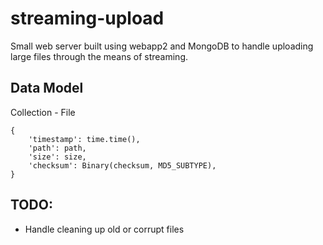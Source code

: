 # streaming-upload

Small web server built using webapp2 and MongoDB to handle uploading large files
through the means of streaming.

## Data Model

Collection - File

```
{
    'timestamp': time.time(),
    'path': path,
    'size': size,
    'checksum': Binary(checksum, MD5_SUBTYPE),
}
```

## TODO:

* Handle cleaning up old or corrupt files
